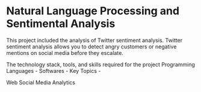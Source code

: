 # Natural Language Processing and Sentimental Analysis

This project included the analysis of Twitter sentiment analysis. Twitter sentiment analysis allows you to detect angry customers or negative mentions on social media before they escalate.

The technology stack, tools, and skills required for the project
Programming Languages -
Softwares -
Key Topics - 

Web Social Media Analytics


